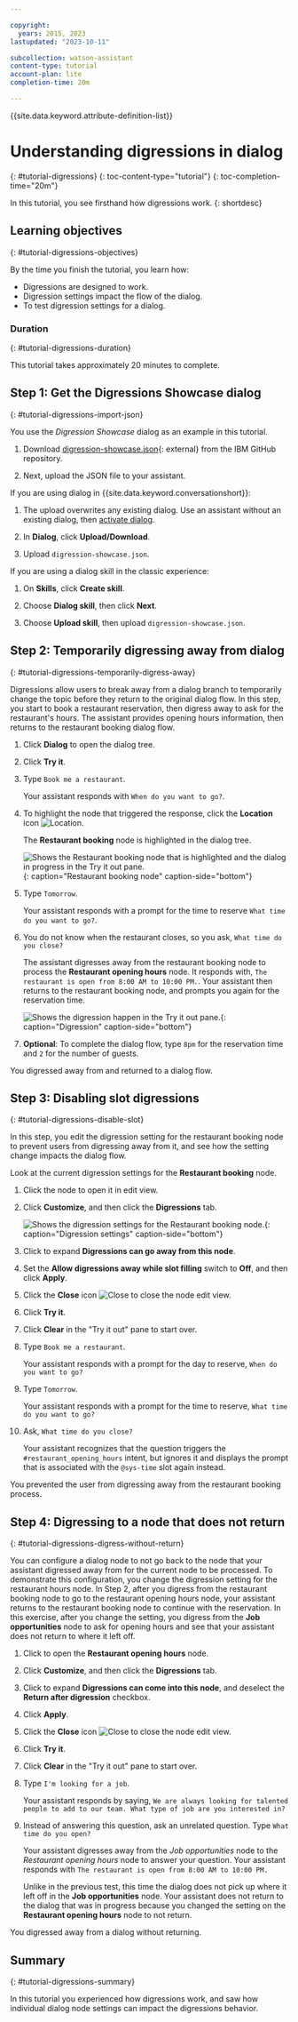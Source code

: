 ```yaml
---

copyright:
  years: 2015, 2023
lastupdated: "2023-10-11"

subcollection: watson-assistant
content-type: tutorial
account-plan: lite
completion-time: 20m

---
```


{{site.data.keyword.attribute-definition-list}}

# Understanding digressions in dialog
{: #tutorial-digressions}
{: toc-content-type="tutorial"}
{: toc-completion-time="20m"}

In this tutorial, you see firsthand how digressions work.
{: shortdesc}

## Learning objectives
{: #tutorial-digressions-objectives}

By the time you finish the tutorial, you learn how:

- Digressions are designed to work.
- Digression settings impact the flow of the dialog.
- To test digression settings for a dialog.

### Duration
{: #tutorial-digressions-duration}

This tutorial takes approximately 20 minutes to complete.

## Step 1: Get the Digressions Showcase dialog
{: #tutorial-digressions-import-json}

You use the *Digression Showcase* dialog as an example in this tutorial. 

1. Download [digression-showcase.json](https://github.com/watson-developer-cloud/community/blob/master/watson-assistant/digression-showcase.json){: external} from the IBM GitHub repository.

2. Next, upload the JSON file to your assistant. 

If you are using dialog in {{site.data.keyword.conversationshort}}:

1. The upload overwrites any existing dialog. Use an assistant without an existing dialog, then [activate dialog](/docs/watson-assistant?topic=watson-assistant-skill-dialog-add). 

1. In **Dialog**, click **Upload/Download**. 

1. Upload `digression-showcase.json`.

If you are using a dialog skill in the classic experience:

1. On **Skills**, click **Create skill**.

1. Choose **Dialog skill**, then click **Next**.

1. Choose **Upload skill**, then upload `digression-showcase.json`.

## Step 2: Temporarily digressing away from dialog
{: #tutorial-digressions-temporarily-digress-away}

Digressions allow users to break away from a dialog branch to temporarily change the topic before they return to the original dialog flow. In this step, you start to book a restaurant reservation, then digress away to ask for the restaurant's hours. The assistant provides opening hours information, then returns to the restaurant booking dialog flow.

1. Click **Dialog** to open the dialog tree.

1. Click **Try it**.

1. Type `Book me a restaurant`.

   Your assistant responds with `When do you want to go?`.

1. To highlight the node that triggered the response, click the **Location** icon ![Location](images/try-it-location.svg).

   The **Restaurant booking** node is highlighted in the dialog tree.
   
   ![Shows the Restaurant booking node that is highlighted and the dialog in progress in the Try it out pane.](images/tut-dig-location.png){: caption="Restaurant booking node" caption-side="bottom"}

1. Type `Tomorrow`.

    Your assistant responds with a prompt for the time to reserve `What time do you want to go?`.

1. You do not know when the restaurant closes, so you ask, `What time do you close?`

    The assistant digresses away from the restaurant booking node to process the **Restaurant opening hours** node. It responds with, `The restaurant is open from 8:00 AM to 10:00 PM.`. Your assistant then returns to the restaurant booking node, and prompts you again for the reservation time.

    ![Shows the digression happen in the Try it out pane.](images/tut-dig-digression.png){: caption="Digression" caption-side="bottom"}

1. **Optional**: To complete the dialog flow, type `8pm` for the reservation time and `2` for the number of guests.

You digressed away from and returned to a dialog flow.

## Step 3: Disabling slot digressions
{: #tutorial-digressions-disable-slot}

In this step, you edit the digression setting for the restaurant booking node to prevent users from digressing away from it, and see how the setting change impacts the dialog flow.

Look at the current digression settings for the **Restaurant booking** node. 

1. Click the node to open it in edit view.

1. Click **Customize**, and then click the **Digressions** tab.

   ![Shows the digression settings for the Restaurant booking node.](images/tut-dig-resto-settings.png){: caption="Digression settings" caption-side="bottom"}

1. Click to expand **Digressions can go away from this node**.

1. Set the **Allow digressions away while slot filling** switch to **Off**, and then click **Apply**.

1. Click the **Close** icon ![Close](images/close-x.svg) to close the node edit view.

1. Click **Try it**.

1. Click **Clear** in the "Try it out" pane to start over. 

1. Type `Book me a restaurant`.

    Your assistant responds with a prompt for the day to reserve, `When do you want to go?`

1. Type `Tomorrow`.

    Your assistant responds with a prompt for the time to reserve, `What time do you want to go?`

1. Ask, `What time do you close?`

    Your assistant recognizes that the question triggers the `#restaurant_opening_hours` intent, but ignores it and displays the prompt that is associated with the `@sys-time` slot again instead.

You prevented the user from digressing away from the restaurant booking process.

## Step 4: Digressing to a node that does not return
{: #tutorial-digressions-digress-without-return}

You can configure a dialog node to not go back to the node that your assistant digressed away from for the current node to be processed. To demonstrate this configuration, you change the digression setting for the restaurant hours node. In Step 2, after you digress from the restaurant booking node to go to the restaurant opening hours node, your assistant returns to the restaurant booking node to continue with the reservation. In this exercise, after you change the setting, you digress from the **Job opportunities** node to ask for  opening hours and see that your assistant does not return to where it left off.

1. Click to open the **Restaurant opening hours** node.

1. Click **Customize**, and then click the **Digressions** tab.

1. Click to expand **Digressions can come into this node**, and deselect the **Return after digression** checkbox. 

1. Click **Apply**.

1. Click the **Close** icon ![Close](images/close-x.svg) to close the node edit view.

1. Click **Try it**.

1. Click **Clear** in the "Try it out" pane to start over. 

1. Type `I'm looking for a job`.

    Your assistant responds by saying, `We are always looking for talented people to add to our team. What type of job are you interested in?`

1. Instead of answering this question, ask an unrelated question. Type `What time do you open?`

    Your assistant digresses away from the *Job opportunities* node to the *Restaurant opening hours* node to answer your question. Your assistant responds with `The restaurant is open from 8:00 AM to 10:00 PM.`

    Unlike in the previous test, this time the dialog does not pick up where it left off in the **Job opportunities** node. Your assistant does not return to the dialog that was in progress because you changed the setting on the **Restaurant opening hours** node to not return.

You digressed away from a dialog without returning.

## Summary
{: #tutorial-digressions-summary}

In this tutorial you experienced how digressions work, and saw how individual dialog node settings can impact the digressions behavior.
